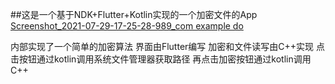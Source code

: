 
##这是一个基于NDK+Flutter+Kotlin实现的一个加密文件的App
[Screenshot_2021-07-29-17-25-28-989_com example do](https://user-images.githubusercontent.com/63635083/127467653-f28fc050-6003-46b8-a1e3-b7e0f2e0a42a.jpg)

内部实现了一个简单的加密算法
界面由Flutter编写
加密和文件读写由C++实现
点击按钮通过kotlin调用系统文件管理器获取路径
再点击加密按钮通过kotlin调用C++
